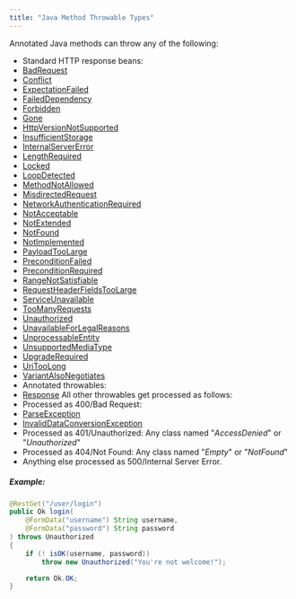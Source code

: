 ```yaml
---
title: "Java Method Throwable Types"
---
```


Annotated Java methods can throw any of the following:
- Standard HTTP response beans:
- [BadRequest](../apidocs/org/apache/juneau/http/response/BadRequest.html)
- [Conflict](../apidocs/org/apache/juneau/http/response/Conflict.html)
- [ExpectationFailed](../apidocs/org/apache/juneau/http/response/ExpectationFailed.html)
- [FailedDependency](../apidocs/org/apache/juneau/http/response/FailedDependency.html)
- [Forbidden](../apidocs/org/apache/juneau/http/response/Forbidden.html)
- [Gone](../apidocs/org/apache/juneau/http/response/Gone.html)
- [HttpVersionNotSupported](../apidocs/org/apache/juneau/http/response/HttpVersionNotSupported.html)
- [InsufficientStorage](../apidocs/org/apache/juneau/http/response/InsufficientStorage.html)
- [InternalServerError](../apidocs/org/apache/juneau/http/response/InternalServerError.html)
- [LengthRequired](../apidocs/org/apache/juneau/http/response/LengthRequired.html)
- [Locked](../apidocs/org/apache/juneau/http/response/Locked.html)
- [LoopDetected](../apidocs/org/apache/juneau/http/response/LoopDetected.html)
- [MethodNotAllowed](../apidocs/org/apache/juneau/http/response/MethodNotAllowed.html)
- [MisdirectedRequest](../apidocs/org/apache/juneau/http/response/MisdirectedRequest.html)
- [NetworkAuthenticationRequired](../apidocs/org/apache/juneau/http/response/NetworkAuthenticationRequired.html)
- [NotAcceptable](../apidocs/org/apache/juneau/http/response/NotAcceptable.html)
- [NotExtended](../apidocs/org/apache/juneau/http/response/NotExtended.html)
- [NotFound](../apidocs/org/apache/juneau/http/response/NotFound.html)
- [NotImplemented](../apidocs/org/apache/juneau/http/response/NotImplemented.html)
- [PayloadTooLarge](../apidocs/org/apache/juneau/http/response/PayloadTooLarge.html)
- [PreconditionFailed](../apidocs/org/apache/juneau/http/response/PreconditionFailed.html)
- [PreconditionRequired](../apidocs/org/apache/juneau/http/response/PreconditionRequired.html)
- [RangeNotSatisfiable](../apidocs/org/apache/juneau/http/response/RangeNotSatisfiable.html)
- [RequestHeaderFieldsTooLarge](../apidocs/org/apache/juneau/http/response/RequestHeaderFieldsTooLarge.html)
- [ServiceUnavailable](../apidocs/org/apache/juneau/http/response/ServiceUnavailable.html)
- [TooManyRequests](../apidocs/org/apache/juneau/http/response/TooManyRequests.html)
- [Unauthorized](../apidocs/org/apache/juneau/http/response/Unauthorized.html)
- [UnavailableForLegalReasons](../apidocs/org/apache/juneau/http/response/UnavailableForLegalReasons.html)
- [UnprocessableEntity](../apidocs/org/apache/juneau/http/response/UnprocessableEntity.html)
- [UnsupportedMediaType](../apidocs/org/apache/juneau/http/response/UnsupportedMediaType.html)
- [UpgradeRequired](../apidocs/org/apache/juneau/http/response/UpgradeRequired.html)
- [UriTooLong](../apidocs/org/apache/juneau/http/response/UriTooLong.html)
- [VariantAlsoNegotiates](../apidocs/org/apache/juneau/http/response/VariantAlsoNegotiates.html)
- Annotated throwables:
- [Response](../apidocs/org/apache/juneau/http/annotation/Response.html)
All other throwables get processed as follows:
- Processed as 400/Bad Request:
- [ParseException](../apidocs/org/apache/juneau/parser/ParseException.html)
- [InvalidDataConversionException](../apidocs/org/apache/juneau/InvalidDataConversionException.html)
- Processed as 401/Unauthorized:
Any class named "*AccessDenied*" or  "*Unauthorized*"
- Processed as 404/Not Found:
Any class named "*Empty*" or  "*NotFound*"
- Anything else processed as 500/Internal Server Error.
##### Example:
```java
@RestGet("/user/login")
public Ok login(
    @FormData("username") String username,
    @FormData("password") String password
) throws Unauthorized
{
    if (! isOK(username, password))
        throw new Unauthorized("You're not welcome!");

    return Ok.OK;
}
```